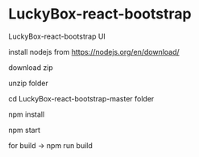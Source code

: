 # LuckyBox-react-bootstrap
LuckyBox-react-bootstrap UI

install nodejs from https://nodejs.org/en/download/

download zip

unzip folder

cd LuckyBox-react-bootstrap-master folder 

npm install

npm start

for build ->  npm run build
